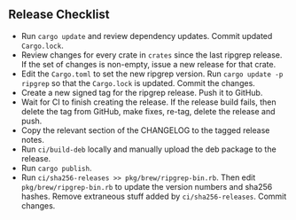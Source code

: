 Release Checklist
-----------------
* Run `cargo update` and review dependency updates. Commit updated
  `Cargo.lock`.
* Review changes for every crate in `crates` since the last ripgrep release.
  If the set of changes is non-empty, issue a new release for that crate.
* Edit the `Cargo.toml` to set the new ripgrep version. Run
  `cargo update -p ripgrep` so that the `Cargo.lock` is updated. Commit the
  changes.
* Create a new signed tag for the ripgrep release. Push it to GitHub.
* Wait for CI to finish creating the release. If the release build fails, then
  delete the tag from GitHub, make fixes, re-tag, delete the release and push.
* Copy the relevant section of the CHANGELOG to the tagged release notes.
* Run `ci/build-deb` locally and manually upload the deb package to the
  release.
* Run `cargo publish`.
* Run `ci/sha256-releases >> pkg/brew/ripgrep-bin.rb`. Then edit
  `pkg/brew/ripgrep-bin.rb` to update the version numbers and sha256 hashes.
  Remove extraneous stuff added by `ci/sha256-releases`. Commit changes.
